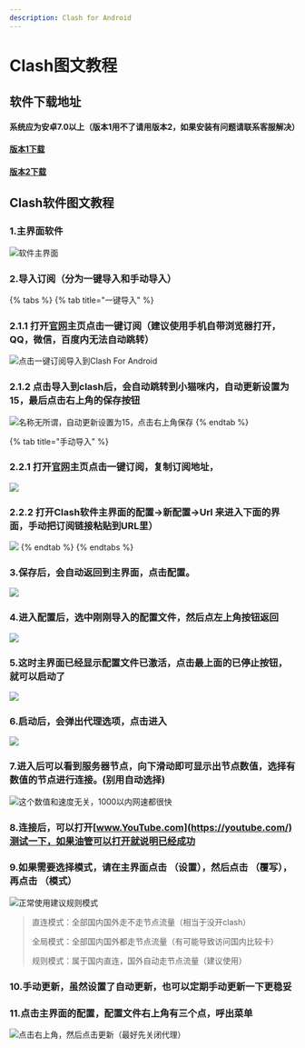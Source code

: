 ```yaml
---
description: Clash for Android
---
```


# Clash图文教程

## 软件下载地址

#### 系统应为安卓7.0以上（版本1用不了请用版本2，如果安装有问题请联系客服解决）

#### [版本1下载](https://airnet.lanzous.com/igLHHo4uy6d)

#### [版本2下载](https://airnet.lanzous.com/iacGho4uxvc)

## Clash软件图文教程

### 1.主界面软件

![&#x8F6F;&#x4EF6;&#x4E3B;&#x754C;&#x9762;](../.gitbook/assets/a7kxmr.png)

### 2.导入订阅（分为一键导入和手动导入）

{% tabs %}
{% tab title="一键导入" %}
### 2.1.1 打开[官网](https://dukufast.cyou/)主页点击一键订阅（建议使用手机自带浏览器打开，QQ，微信，百度内无法自动跳转）

![&#x70B9;&#x51FB;&#x4E00;&#x952E;&#x8BA2;&#x9605;&#x5BFC;&#x5165;&#x5230;Clash For Android](../.gitbook/assets/clash2.png)

### 2.1.2 点击导入到clash后，会自动跳转到小猫咪内，自动更新设置为15，最后点击右上角的保存按钮

![&#x540D;&#x79F0;&#x65E0;&#x6240;&#x8C13;&#xFF0C;&#x81EA;&#x52A8;&#x66F4;&#x65B0;&#x8BBE;&#x7F6E;&#x4E3A;15&#xFF0C;&#x70B9;&#x51FB;&#x53F3;&#x4E0A;&#x89D2;&#x4FDD;&#x5B58;](../.gitbook/assets/clash3.jpeg)
{% endtab %}

{% tab title="手动导入" %}
### 2.2.1 打开[官网](https://netv2.top/)主页点击一键订阅，复制订阅地址，

![](../.gitbook/assets/img_20210422_182613.jpg)

### 2.2.2 打开Clash软件主界面的配置→新配置→Url 来进入下面的界面，手动把订阅链接粘贴到URL里）

![](../.gitbook/assets/clash3.jpeg)
{% endtab %}
{% endtabs %}

### 3.保存后，会自动返回到主界面，点击配置。

![](../.gitbook/assets/clash4.png)

### 4.进入配置后，选中刚刚导入的配置文件，然后点左上角按钮返回

![](../.gitbook/assets/clash5.png)

### 5.这时主界面已经显示配置文件已激活，点击最上面的已停止按钮，就可以启动了

![](../.gitbook/assets/clash6.png)

### 6.启动后，会弹出代理选项，点击进入

![](../.gitbook/assets/clash7.png)

### 7.进入后可以看到服务器节点，向下滑动即可显示出节点数值，选择有数值的节点进行连接。\(别用自动选择\)

![&#x8FD9;&#x4E2A;&#x6570;&#x503C;&#x548C;&#x901F;&#x5EA6;&#x65E0;&#x5173;&#xFF0C;1000&#x4EE5;&#x5185;&#x7F51;&#x901F;&#x90FD;&#x5F88;&#x5FEB;](../.gitbook/assets/clash8.png)

### 8.连接后，可以打开[www.YouTube.com](https://youtube.com/)测试一下，如果油管可以打开就说明已经成功

### 9.如果需要选择模式，请在主界面点击 （设置），然后点击 （覆写），再点击 （模式）

![&#x6B63;&#x5E38;&#x4F7F;&#x7528;&#x5EFA;&#x8BAE;&#x89C4;&#x5219;&#x6A21;&#x5F0F;](../.gitbook/assets/clash9.jpg)

> 直连模式：全部国内国外走不走节点流量（相当于没开clash）
>
> 全局模式：全部国内国外都走节点流量（有可能导致访问国内比较卡）
>
> 规则模式：属于国内直连，国外自动走节点流量（建议使用）

### 10.手动更新，虽然设置了自动更新，也可以定期手动更新一下更稳妥

### 11.点击主界面的配置，配置文件右上角有三个点，呼出菜单

![&#x70B9;&#x51FB;&#x53F3;&#x4E0A;&#x89D2;&#xFF0C;&#x7136;&#x540E;&#x70B9;&#x51FB;&#x66F4;&#x65B0;&#xFF08;&#x6700;&#x597D;&#x5148;&#x5173;&#x95ED;&#x4EE3;&#x7406;&#xFF09;](../.gitbook/assets/clash10.png)

